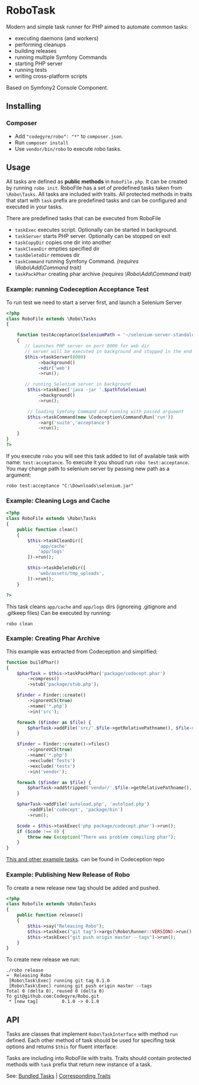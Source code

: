 RoboTask
====

Modern and simple task runner for PHP aimed to automate common tasks:

* executing daemons (and workers)
* performing cleanups
* building releases
* running multiple Symfony Commands
* starting PHP server
* running tests
* writing cross-platform scripts

Based on Symfony2 Console Component.

## Installing

### Composer

* Add `"codegyre/robo": "*"` to `composer.json`.
* Run `composer install`
* Use `vendor/bin/robo` to execute robo tasks.

## Usage

All tasks are defined as **public methods** in `RoboFile.php`. It can be created by running `robo init`.
RoboFile has a set of predefined tasks taken from `\Robo\Tasks`. All tasks are included with traits.
All protected methods in traits that start with `task` prefix are predefined tasks and can be configured and executed in your tasks.

There are predefined tasks that can be executed from RoboFile

* `taskExec` executes script. Optionally can be started in background.
* `taskServer` starts PHP server. Optionally can be stopped on exit
* `taskCopyDir` copies one dir into another
* `taskCleanDir` empties specified dir
* `taskDeleteDir` removes dir
* `taskCommand` running Symfony Command. *(requires \Robo\Add\Command trait)*
* `taskPackPhar` creating phar archive *(requires \Robo\Add\Command trait)*

### Example: running Codeception Acceptance Test

To run test we need to start a server first, and launch a Selenium Server

``` php
<?php
class RoboFile extends \Robo\Tasks
{

    function testAcceptance($seleniumPath = '~/selenium-server-standalone-2.39.0.jar')
    {
       // launches PHP server on port 8000 for web dir
       // server will be executed in background and stopped in the end
       $this->taskServer(8000)
            ->background()
            ->dir('web')
            ->run();

       // running Selenium server in background
        $this->taskExec('java -jar '.$pathToSelenium)
            ->background()
            ->run();

        // loading Symfony Command and running with passed argument
        $this->taskCommand(new \Codeception\Command\Run('run'))
            ->arg('suite','acceptance')
            ->run();
    }
}
?>
```

If you execute `robo` you will see this task added to list of available task with name: `test:acceptance`.
To execute it you shoud run `robo test:acceptance`. You may change path to selenium server by passing new path as a argument:

```
robo test:acceptance "C:\Downloads\selenium.jar"
```

### Example: Cleaning Logs and Cache

``` php
<?php
class RoboFile extends \Robo\Tasks
{
    public function clean()
    {
        $this->taskCleanDir([
            'app/cache'
            'app/logs'
        ])->run();

        $this->taskDeleteDir([
            'web/assets/tmp_uploads',
        ])->run();
    }

?>
```

This task cleans `app/cache` and `app/logs` dirs (ignoreing .gitignore and .gitkeep files)
Can be executed by running:

```
robo clean
```

### Example: Creating Phar Archive

This example was extracted from Codeception and simplified:

``` php
function buildPhar()
{
    $pharTask = $this->taskPackPhar('package/codecept.phar')
        ->compress()
        ->stub('package/stub.php');

    $finder = Finder::create()
        ->ignoreVCS(true)
        ->name('*.php')
        ->in('src');

    foreach ($finder as $file) {
        $pharTask->addFile('src/'.$file->getRelativePathname(), $file->getRealPath());
    }

    $finder = Finder::create()->files()
        ->ignoreVCS(true)
        ->name('*.php')
        ->exclude('Tests')
        ->exclude('tests')
        ->in('vendor');

    foreach ($finder as $file) {
        $pharTask->addStripped('vendor/'.$file->getRelativePathname(), $file->getRealPath());
    }

    $pharTask->addFile('autoload.php', 'autoload.php')
        ->addFile('codecept', 'package/bin')
        ->run();

    $code = $this->taskExec('php package/codecept.phar')->run();
    if ($code !== 0) {
        throw new Exception("There was problem compiling phar");
    }
}
```

[This and other example tasks](https://github.com/Codeception/Codeception/blob/2.0-dev/RoboFile.php). can be found in Codeception repo

### Example: Publishing New Release of Robo

To create a new release new tag should be added and pushed.

``` php
<?php
class Robofile extends \Robo\Tasks
{
    public function release()
    {
        $this->say("Releasing Robo");
        $this->taskExec("git tag")->args(\Robo\Runner::VERSION)->run();
        $this->taskExec("git push origin master --tags")->run();
    }
}
```

To create new release we run:

```
./robo release
➜  Releasing Robo
 [Robo\Task\Exec] running git tag 0.1.0
 [Robo\Task\Exec] running git push origin master --tags
Total 0 (delta 0), reused 0 (delta 0)
To git@github.com:Codegyre/Robo.git
 * [new tag]         0.1.0 -> 0.1.0

```

## API

Tasks are classes that implement `Robo\TaskInterface` with method `run` defined. Each other method of task should be used for specifing task options and returns `$this` for fluent interface:

Tasks are including into RoboFile with traits. Traits should contain protected methods with `task` prefix that return new instance of a task.

See: [Bundled Tasks](https://github.com/Codegyre/Robo/tree/master/src/Task) | [Corresponding Traits](https://github.com/Codegyre/Robo/tree/master/src/Add)
